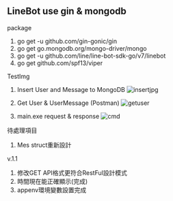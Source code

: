 ## LineBot use gin & mongodb
package
1. go get -u github.com/gin-gonic/gin
2. go get go.mongodb.org/mongo-driver/mongo
3. go get -u github.com/line/line-bot-sdk-go/v7/linebot
4. go get github.com/spf13/viper


TestImg

1. Insert User and Message to MongoDB
  ![insertjpg](https://user-images.githubusercontent.com/89484381/197419383-b8041b0d-624b-4137-b06d-b2fc8f05dc40.jpg)
  
2. Get User & UserMessage (Postman)
  ![getuser](https://user-images.githubusercontent.com/89484381/197419420-56b59772-550f-4e24-b293-b8b5bcad0291.jpg)


3. main.exe request & response
![cmd](https://user-images.githubusercontent.com/89484381/197419428-415e4711-c16a-4455-8889-6b5a050489cc.jpg)

待處理項目
1. Mes struct重新設計

v.1.1
1. 修改GET API格式更符合RestFul設計模式
2. 時間現在能正確顯示(完成)
3. appenv環境變數設置完成
